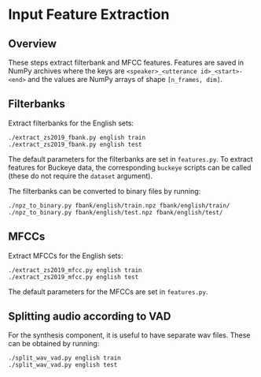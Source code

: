 Input Feature Extraction
========================

Overview
--------
These steps extract filterbank and MFCC features. Features are saved in NumPy
archives where the keys are `<speaker>_<utterance id>_<start>-<end>` and the
values are NumPy arrays of shape `[n_frames, dim]`.


Filterbanks
-----------
Extract filterbanks for the English sets:

    ./extract_zs2019_fbank.py english train
    ./extract_zs2019_fbank.py english test

The default parameters for the filterbanks are set in `features.py`. To extract
features for Buckeye data, the corresponding `buckeye` scripts can be called
(these do not require the `dataset` argument).

The filterbanks can be converted to binary files by running:

    ./npz_to_binary.py fbank/english/train.npz fbank/english/train/
    ./npz_to_binary.py fbank/english/test.npz fbank/english/test/


MFCCs
-----
Extract MFCCs for the English sets:

    ./extract_zs2019_mfcc.py english train
    ./extract_zs2019_mfcc.py english test

The default parameters for the MFCCs are set in `features.py`.


Splitting audio according to VAD
--------------------------------
For the synthesis component, it is useful to have separate wav files. These can
be obtained by running:

    ./split_wav_vad.py english train
    ./split_wav_vad.py english test
    
